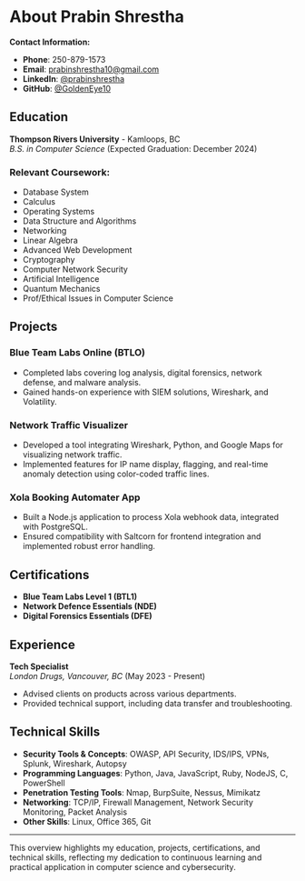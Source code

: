 # About Prabin Shrestha

**Contact Information:**
- **Phone**: 250-879-1573
- **Email**: prabinshrestha10@gmail.com
- **LinkedIn**: [@prabinshrestha](https://linkedin.com/in/prabinshrestha)
- **GitHub**: [@GoldenEye10](https://github.com/GoldenEye10)

## Education

**Thompson Rivers University** - Kamloops, BC  
*B.S. in Computer Science* (Expected Graduation: December 2024)

### Relevant Coursework:
- Database System
- Calculus
- Operating Systems
- Data Structure and Algorithms
- Networking
- Linear Algebra
- Advanced Web Development
- Cryptography
- Computer Network Security
- Artificial Intelligence
- Quantum Mechanics
- Prof/Ethical Issues in Computer Science

## Projects

### Blue Team Labs Online (BTLO)
- Completed labs covering log analysis, digital forensics, network defense, and malware analysis.
- Gained hands-on experience with SIEM solutions, Wireshark, and Volatility.

### Network Traffic Visualizer
- Developed a tool integrating Wireshark, Python, and Google Maps for visualizing network traffic.
- Implemented features for IP name display, flagging, and real-time anomaly detection using color-coded traffic lines.

### Xola Booking Automater App
- Built a Node.js application to process Xola webhook data, integrated with PostgreSQL.
- Ensured compatibility with Saltcorn for frontend integration and implemented robust error handling.

## Certifications
- **Blue Team Labs Level 1 (BTL1)**
- **Network Defence Essentials (NDE)**
- **Digital Forensics Essentials (DFE)**

## Experience

**Tech Specialist**  
*London Drugs, Vancouver, BC* (May 2023 - Present)
- Advised clients on products across various departments.
- Provided technical support, including data transfer and troubleshooting.

## Technical Skills

- **Security Tools & Concepts**: OWASP, API Security, IDS/IPS, VPNs, Splunk, Wireshark, Autopsy
- **Programming Languages**: Python, Java, JavaScript, Ruby, NodeJS, C, PowerShell
- **Penetration Testing Tools**: Nmap, BurpSuite, Nessus, Mimikatz
- **Networking**: TCP/IP, Firewall Management, Network Security Monitoring, Packet Analysis
- **Other Skills**: Linux, Office 365, Git

---

This overview highlights my education, projects, certifications, and technical skills, reflecting my dedication to continuous learning and practical application in computer science and cybersecurity.
